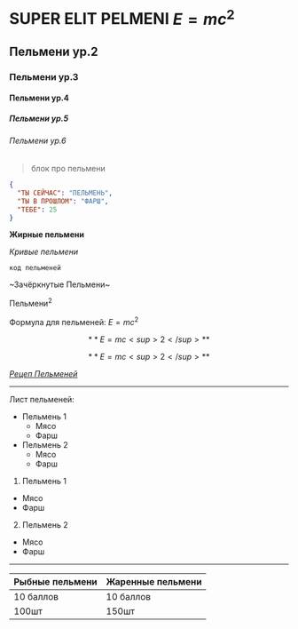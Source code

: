 # SUPER ELIT PELMENI $E=mc^2$
## Пельмени ур.2
### Пельмени ур.3
#### Пельмени ур.4
##### Пельмени ур.5
###### Пельмени ур.6
> блок про пельмени

```json
{
  "ТЫ СЕЙЧАС": "ПЕЛЬМЕНЬ",
  "ТЫ В ПРОШЛОМ": "ФАРШ",
  "ТЕБЕ": 25
}
```

**Жирные пельмени**

*Кривые пельмени*

`код пельменей`

~Зачёркнутые Пельмени~

Пельмени<sup>2</sup>

Формула для пельменей: $E=mc^2$

$$
  **E=mc<sup>2</sup>**
$$

$$
  **E=mc<sup>2</sup>**
$$

*[Рецеп Пельменей](https://eda.ru/recepty/osnovnye-blyuda/testo-dlja-pelmenej-37069)*

 -----
  Лист пельменей:
* Пельмень 1
  * Мясо
  * Фарш
* Пельмень 2
  * Мясо
  * Фарш
1. Пельмень 1
  - Мясо
  - Фарш
2. Пельмень 2
  - Мясо
  - Фарш
 
 ---

| Рыбные пельмени    | Жаренные пельмени|
| ------------- | ---------- |
|        10 баллов| 10 баллов     |
| 100шт    | 150шт       |
